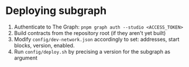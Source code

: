 # Deploying subgraph

1. Authenticate to The Graph: `pnpm graph auth --studio <ACCESS_TOKEN>`
2. Build contracts from the repository root (if they aren't yet built)
3. Modify `config/dev-network.json` accordingly to set: addresses, start blocks, version, enabled.
4. Run `config/deploy.sh` by precising a version for the subgraph as argument
